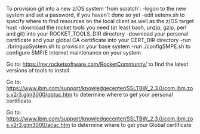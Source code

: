 To provision git into a new z/OS system 'from scratch':
-logon to the new system and set a password, if you haven't done so yet
-edit setenv.sh to specify where to find resources on the local client as well as the z/OS target host
-download the rocket tools you need (at least bash, unzip, gzip, perl and git) into your ROCKET_TOOLS_DIR directory
-download your personal certificate and your global CA certificate into your CERT_DIR directory 
-run ./bringupSystem.sh to provision your base system
-run ./configSMPE.sh to configure SMP/E internet maintenance on your system
 
Go to: https://my.rocketsoftware.com/RocketCommunity/ to find the latest versions of tools to install

Go to: https://www.ibm.com/support/knowledgecenter/SSLTBW_2.3.0/com.ibm.zos.v2r3.gim3000/obtuc.htm to determine where to get your personal certificate

Go to: https://www.ibm.com/support/knowledgecenter/SSLTBW_2.3.0/com.ibm.zos.v2r3.gim3000/acac.htm to determine where to get your Global certificate
